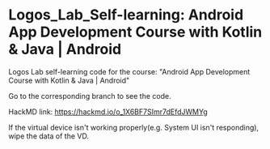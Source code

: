 # Logos_Lab_Self-learning: Android App Development Course with Kotlin & Java | Android
Logos Lab self-learning code for the course: "Android App Development Course with Kotlin & Java | Android"<br/>

Go to the corresponding branch to see the code. <br/>

HackMD link: https://hackmd.io/o_1X6BF7SImr7dEfdJWMYg <br/>

If the virtual device isn't working properly(e.g. System UI isn't responding), wipe the data of the VD.
